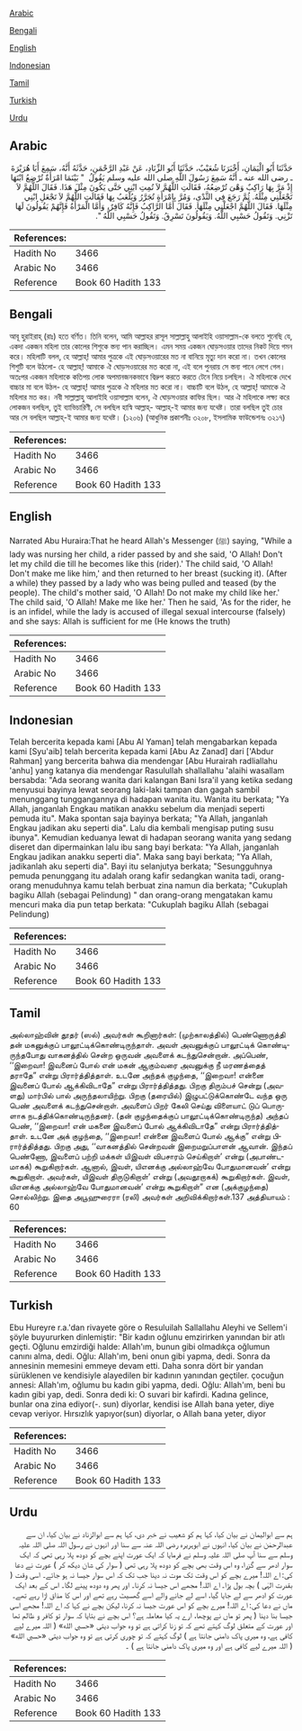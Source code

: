 [Arabic](#arabic)

[Bengali](#bengali)

[English](#english)

[Indonesian](#indonesian)

[Tamil](#tamil)

[Turkish](#turkish)

[Urdu](#urdu)

## Arabic


<div dir="rtl" lang="ar" style={{fontSize:'larger',backgroundColor:'#f8f9fa',padding:20}}>
حَدَّثَنَا أَبُو الْيَمَانِ، أَخْبَرَنَا شُعَيْبٌ، حَدَّثَنَا أَبُو الزِّنَادِ، عَنْ عَبْدِ الرَّحْمَنِ، حَدَّثَهُ أَنَّهُ، سَمِعَ أَبَا هُرَيْرَةَ ـ رضى الله عنه ـ أَنَّهُ سَمِعَ رَسُولَ اللَّهِ صلى الله عليه وسلم يَقُولُ ‏ "‏ بَيْنَمَا امْرَأَةٌ تُرْضِعُ ابْنَهَا إِذْ مَرَّ بِهَا رَاكِبٌ وَهْىَ تُرْضِعُهُ، فَقَالَتِ اللَّهُمَّ لاَ تُمِتِ ابْنِي حَتَّى يَكُونَ مِثْلَ هَذَا‏.‏ فَقَالَ اللَّهُمَّ لاَ تَجْعَلْنِي مِثْلَهُ‏.‏ ثُمَّ رَجَعَ فِي الثَّدْىِ، وَمُرَّ بِامْرَأَةٍ تُجَرَّرُ وَيُلْعَبُ بِهَا فَقَالَتِ اللَّهُمَّ لاَ تَجْعَلِ ابْنِي مِثْلَهَا‏.‏ فَقَالَ اللَّهُمَّ اجْعَلْنِي مِثْلَهَا‏.‏ فَقَالَ أَمَّا الرَّاكِبُ فَإِنَّهُ كَافِرٌ، وَأَمَّا الْمَرْأَةُ فَإِنَّهُمْ يَقُولُونَ لَهَا تَزْنِي‏.‏ وَتَقُولُ حَسْبِي اللَّهُ‏.‏ وَيَقُولُونَ تَسْرِقُ‏.‏ وَتَقُولُ حَسْبِي اللَّهُ ‏"‏‏.‏
</div>
<div style={{backgroundColor:'#f8f9fa',padding:20, marginBottom: 10}}><table> <thead> <tr> <th>References:</th> <th></th> </tr> </thead> <tbody><tr><td>Hadith No</td><td>3466</td></tr><tr><td>Arabic No</td><td>3466</td></tr><tr><td>Reference</td><td>Book 60 Hadith 133</td></tr></tbody></table></div>

## Bengali


<div dir="ltr" lang="bn" style={{fontSize:'larger',backgroundColor:'#f8f9fa',padding:20}}>
আবূ হুরাইরাহ্ (রাঃ) হতে বর্ণিত। তিনি বলেন, আমি আল্লাহর রাসূল সাল্লাল্লাহু আলাইহি ওয়াসাল্লাম-কে বলতে শুনেছি যে, একদা একজন মহিলা তার কোলের শিশুকে স্তন্য পান করাচ্ছিল। এমন সময় একজন ঘোড়সওয়ার তাদের নিকট দিয়ে গমন করে। মহিলাটি বলল, হে আল্লাহ্! আমার পুত্রকে এই ঘোড়সওয়ারের মত না বানিয়ে মৃত্যু দান করো না। তখন কোলের শিশুটি বলে উঠলো- হে আল্লাহ্! আমাকে ঐ ঘোড়সওয়ারের মত করো না, এই বলে পুনরায় সে স্তন্য পানে লেগে গেল। অতঃপর একজন মহিলাকে কতিপয় লোক অপমানজনকভাবে বিদ্রুপ করতে করতে টেনে নিয়ে চলছিল। ঐ মহিলাকে দেখে বাচ্চার মা বলে উঠল- হে আল্লাহ্! আমার পুত্রকে ঐ মহিলার মত করো না। বাচ্চাটি বলে উঠল, হে আল্লাহ্! আমাকে ঐ মহিলার মত কর। নবী সাল্লাল্লাহু আলাইহি ওয়াসাল্লাম বলেন, ঐ ঘোড়সওয়ার কাফির ছিল। আর ঐ মহিলাকে লক্ষ্য করে লোকজন বলছিল, তুই ব্যাভিচারিণী, সে বলছিল হাস্বি আল্লাহ্- আল্লাহ্-ই আমার জন্য যথেষ্ট। তারা বলছিল তুই চোর আর সে বলছিল আল্লাহ্-ই আমার জন্য যথেষ্ট। (১২০৬) (আধুনিক প্রকাশনীঃ ৩২০৮, ইসলামিক ফাউন্ডেশনঃ ৩২১৭)
</div>
<div style={{backgroundColor:'#f8f9fa',padding:20, marginBottom: 10}}><table> <thead> <tr> <th>References:</th> <th></th> </tr> </thead> <tbody><tr><td>Hadith No</td><td>3466</td></tr><tr><td>Arabic No</td><td>3466</td></tr><tr><td>Reference</td><td>Book 60 Hadith 133</td></tr></tbody></table></div>

## English


<div dir="ltr" lang="en" style={{fontSize:'larger',backgroundColor:'#f8f9fa',padding:20}}>
Narrated Abu Huraira:That he heard Allah's Messenger (ﷺ) saying, "While a lady was nursing her child, a rider passed by and she said, 'O Allah! Don't let my child die till he becomes like this (rider).' The child said, 'O Allah! Don't make me like him,' and then returned to her breast (sucking it). (After a while) they passed by a lady who was being pulled and teased (by the people). The child's mother said, 'O Allah! Do not make my child like her.' The child said, 'O Allah! Make me like her.' Then he said, 'As for the rider, he is an infidel, while the lady is accused of illegal sexual intercourse (falsely) and she says: Allah is sufficient for me (He knows the truth)
</div>
<div style={{backgroundColor:'#f8f9fa',padding:20, marginBottom: 10}}><table> <thead> <tr> <th>References:</th> <th></th> </tr> </thead> <tbody><tr><td>Hadith No</td><td>3466</td></tr><tr><td>Arabic No</td><td>3466</td></tr><tr><td>Reference</td><td>Book 60 Hadith 133</td></tr></tbody></table></div>

## Indonesian


<div dir="ltr" lang="id" style={{fontSize:'larger',backgroundColor:'#f8f9fa',padding:20}}>
Telah bercerita kepada kami [Abu Al Yaman] telah mengabarkan kepada kami [Syu'aib] telah bercerita kepada kami [Abu Az Zanad] dari ['Abdur Rahman] yang bercerita bahwa dia mendengar [Abu Hurairah radliallahu 'anhu] yang katanya dia mendengar Rasulullah shallallahu 'alaihi wasallam bersabda: "Ada seorang wanita dari kalangan Bani Isra'il yang ketika sedang menyusui bayinya lewat seorang laki-laki tampan dan gagah sambil menunggang tunggangannya di hadapan wanita itu. Wanita itu berkata; "Ya Allah, janganlah Engkau matikan anakku sebelum dia menjadi seperti pemuda itu". Maka spontan saja bayinya berkata; "Ya Allah, janganlah Engkau jadikan aku seperti dia". Lalu dia kembali mengisap puting susu ibunya". Kemudian keduanya lewat di hadapan seorang wanita yang sedang diseret dan dipermainkan lalu ibu sang bayi berkata: "Ya Allah, janganlah Engkau jadikan anakku seperti dia". Maka sang bayi berkata; "Ya Allah, jadikanlah aku seperti dia". Bayi itu selanjutya berkata; "Sesungguhnya pemuda penunggang itu adalah orang kafir sedangkan wanita tadi, orang-orang menuduhnya kamu telah berbuat zina namun dia berkata; "Cukuplah bagiku Allah (sebagai Pelindung) " dan orang-orang mengatakan kamu mencuri maka dia pun tetap berkata: "Cukuplah bagiku Allah (sebagai Pelindung)
</div>
<div style={{backgroundColor:'#f8f9fa',padding:20, marginBottom: 10}}><table> <thead> <tr> <th>References:</th> <th></th> </tr> </thead> <tbody><tr><td>Hadith No</td><td>3466</td></tr><tr><td>Arabic No</td><td>3466</td></tr><tr><td>Reference</td><td>Book 60 Hadith 133</td></tr></tbody></table></div>

## Tamil


<div dir="ltr" lang="ta" style={{fontSize:'larger',backgroundColor:'#f8f9fa',padding:20}}>
அல்லாஹ்வின் தூதர் (ஸல்) அவர்கள் கூறினார்கள்: (முற்காலத்தில்) பெண்ணொருத்தி தன் மகனுக்குப் பாலூட்டிக்கொண்டிருந்தாள். அவள் அவனுக்குப் பாலூட்டிக் கொண்டிருந்தபோது வாகனத்தில் சென்ற ஒருவன் அவளைக் கடந்துசென்றான். அப்பெண், ‘‘இறைவா! இவனைப் போல் என் மகன் ஆகும்வரை அவனுக்கு நீ மரணத்தைத் தராதே” என்று பிரார்த்தித்தாள். உடனே அந்தக் குழந்தை, ‘‘இறைவா! என்னை இவனைப் போல் ஆக்கிவிடாதே” என்று பிரார்த்தித்தது. பிறகு திரும்பச் சென்று (அவளது) மார்பில் பால் அருந்தலாயிற்று. பிறகு (தரையில்) இழுபட்டுக்கொண்டே வந்த ஒரு பெண் அவளைக் கடந்துசென்றாள். அவளைப் பிறர் கேலி செய்து விளையாட் டுப் பொருளாக நடத்திக்கொண்டிருந்தனர். (தன் குழந்தைக்குப் பாலூட்டிக்கொண்டிருந்த) அந்தப் பெண், ‘‘இறைவா! என் மகனை இவளைப் போல் ஆக்கிவிடாதே” என்று பிரார்த்தித்தாள். உடனே அக் குழந்தை, ‘‘இறைவா! என்னை இவளைப் போல் ஆக்கு” என்று பிரார்த்தித்தது. பிறகு அது, ‘‘வாகனத்தில் சென்றவன் இறைமறுப்பாளன் ஆவான். இந்தப் பெண்ணோ, இவளைப் பற்றி மக்கள் யிஇவள் விபசாரம் செய்கிறாள்’ என்று (அபாண்டமாகக்) கூறுகிறார்கள். ஆனால், இவள், யிஎனக்கு அல்லாஹ்வே போதுமானவன்’ என்று கூறுகிறாள். அவர்கள், யிஇவள் திருடுகிறாள்’ என்று (அவதூறாகக்) கூறுகிறார்கள். இவள், யிஎனக்கு அல்லாஹ்வே போதுமானவன்’ என்று கூறுகிறாள்” என (அக்குழந்தை) சொல்லிற்று. இதை அபூஹுரைரா (ரலி) அவர்கள் அறிவிக்கிறார்கள்.137 அத்தியாயம் : 60
</div>
<div style={{backgroundColor:'#f8f9fa',padding:20, marginBottom: 10}}><table> <thead> <tr> <th>References:</th> <th></th> </tr> </thead> <tbody><tr><td>Hadith No</td><td>3466</td></tr><tr><td>Arabic No</td><td>3466</td></tr><tr><td>Reference</td><td>Book 60 Hadith 133</td></tr></tbody></table></div>

## Turkish


<div dir="ltr" lang="tr" style={{fontSize:'larger',backgroundColor:'#f8f9fa',padding:20}}>
Ebu Hureyre r.a.'dan rivayete göre o Resuluilah Sallallahu Aleyhi ve Sellem'i şöyle buyururken dinlemiştir: "Bir kadın oğlunu emzirirken yanından bir atlı geçti. Oğlunu emzirdiği halde: Allah'ım, bunun gibi olmadıkça oğlumun canını alma, dedi. Oğlu: Allah'ım, beni onun gibi yapma, dedi. Sonra da annesinin memesini emmeye devam etti. Daha sonra dört bir yandan sürüklenen ve kendisiyle alayedilen bir kadının yanından geçtiler. çocuğun annesi: Allah'ım, oğlumu bu kadın gibi yapma, dedi. Oğlu: Allah'ım, beni bu kadın gibi yap, dedi. Sonra dedi ki: O suvari bir kafirdi. Kadına gelince, bunlar ona zina ediyor(-. sun) diyorlar, kendisi ise Allah bana yeter, diye cevap veriyor. Hırsızlık yapıyor(sun) diyorlar, o Allah bana yeter, diyor
</div>
<div style={{backgroundColor:'#f8f9fa',padding:20, marginBottom: 10}}><table> <thead> <tr> <th>References:</th> <th></th> </tr> </thead> <tbody><tr><td>Hadith No</td><td>3466</td></tr><tr><td>Arabic No</td><td>3466</td></tr><tr><td>Reference</td><td>Book 60 Hadith 133</td></tr></tbody></table></div>

## Urdu


<div dir="rtl" lang="ur" style={{fontSize:'larger',backgroundColor:'#f8f9fa',padding:20}}>
ہم سے ابوالیمان نے بیان کیا، کہا ہم کو شعیب نے خبر دی، کہا ہم سے ابوالزناد نے بیان کیا، ان سے عبدالرحمٰن نے بیان کیا، انہوں نے ابوہریرہ رضی اللہ عنہ سے سنا اور انہوں نے رسول اللہ صلی اللہ علیہ وسلم سے سنا آپ صلی اللہ علیہ وسلم نے فرمایا کہ ایک عورت اپنے بچے کو دودھ پلا رہی تھی کہ ایک سوار ادھر سے گزرا، وہ اس وقت بھی بچے کو دودھ پلا رہی تھی ( سوار کی شان دیکھ کر ) عورت نے دعا کی: اے اللہ! میرے بچے کو اس وقت تک موت نہ دینا جب تک کہ اس سوار جیسا نہ ہو جائے۔ اسی وقت ( بقدرت الہٰی ) بچہ بول پڑا۔ اے اللہ! مجھے اس جیسا نہ کرنا۔ اور پھر وہ دودھ پینے لگا۔ اس کے بعد ایک عورت کو ادھر سے لے جایا گیا، اسے لے جانے والے اسے گھسیٹ رہے تھے اور اس کا مذاق اڑا رہے تھے۔ ماں نے دعا کی: اے اللہ! میرے بچے کو اس عورت جیسا نہ کرنا، لیکن بچے نے کہا کہ اے اللہ! مجھے اسی جیسا بنا دینا ( پھر تو ماں نے پوچھا، ارے یہ کیا معاملہ ہے؟ اس بچے نے بتایا کہ سوار تو کافر و ظالم تھا اور عورت کے متعلق لوگ کہتے تھے کہ تو زنا کراتی ہے تو وہ جواب دیتی «حسبي الله» ( اللہ میرے لیے کافی ہے، وہ میری پاک دامنی جانتا ہے ) لوگ کہتے کہ تو چوری کرتی ہے تو وہ جواب دیتی «حسبي الله» ( اللہ میرے لیے کافی ہے اور وہ میری پاک دامنی جانتا ہے ) ۔
</div>
<div style={{backgroundColor:'#f8f9fa',padding:20, marginBottom: 10}}><table> <thead> <tr> <th>References:</th> <th></th> </tr> </thead> <tbody><tr><td>Hadith No</td><td>3466</td></tr><tr><td>Arabic No</td><td>3466</td></tr><tr><td>Reference</td><td>Book 60 Hadith 133</td></tr></tbody></table></div>